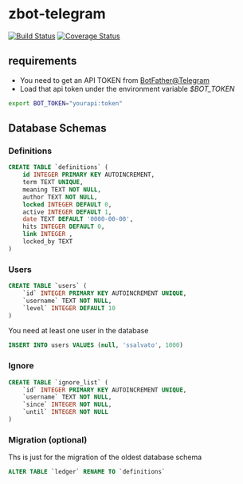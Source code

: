 # zbot-telegram

[![Build Status](https://travis-ci.org/ssalvatori/zbot-telegram-go.svg?branch=master)](https://travis-ci.org/ssalvatori/zbot-telegram-go)
[![Coverage Status](https://coveralls.io/repos/github/ssalvatori/zbot-telegram-go/badge.svg)](https://coveralls.io/github/ssalvatori/zbot-telegram-go)

## requirements

* You need to get an API TOKEN from [BotFather@Telegram](https://core.telegram.org/bots)
* Load that api token under the environment variable *$BOT_TOKEN*
 
```bash
export BOT_TOKEN="yourapi:token"
```

## Database Schemas

### Definitions

```sql
CREATE TABLE `definitions` ( 
    id INTEGER PRIMARY KEY AUTOINCREMENT, 
    term TEXT UNIQUE, 
    meaning TEXT NOT NULL, 
    author TEXT NOT NULL, 
    locked INTEGER DEFAULT 0, 
    active INTEGER DEFAULT 1, 
    date TEXT DEFAULT '0000-00-00', 
    hits INTEGER DEFAULT 0, 
    link INTEGER ,
    locked_by TEXT
)
```

### Users

```sql
CREATE TABLE `users` ( 
    `id` INTEGER PRIMARY KEY AUTOINCREMENT UNIQUE, 
    `username` TEXT NOT NULL, 
    `level` INTEGER DEFAULT 10 
)
```


You need at least one user in the database

```sql
INSERT INTO users VALUES (null, 'ssalvato', 1000)
```

### Ignore

```sql
CREATE TABLE `ignore_list` ( 
    `id` INTEGER PRIMARY KEY AUTOINCREMENT UNIQUE, 
    `username` TEXT NOT NULL, 
    `since` INTEGER NOT NULL,
    `until` INTEGER NOT NULL
)
```



### Migration (optional)

Ths is just for the migration of the oldest database schema

```sql
ALTER TABLE `ledger` RENAME TO `definitions`
```
